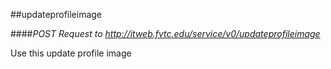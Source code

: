 ##updateprofileimage

####*POST Request to http://itweb.fvtc.edu/service/v0/updateprofileimage*

Use this update profile image
